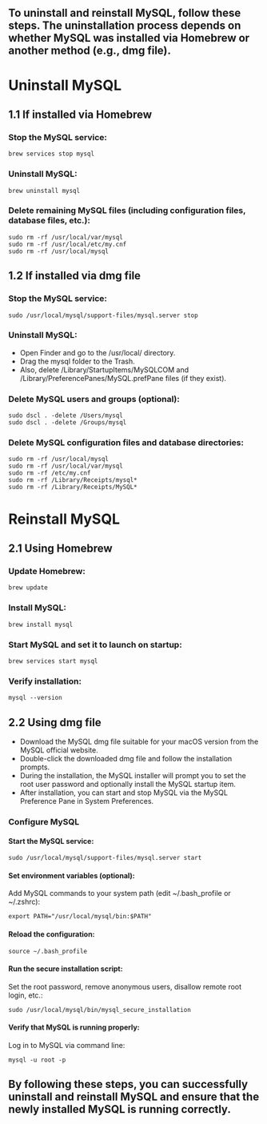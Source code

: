 ## To uninstall and reinstall MySQL, follow these steps. The uninstallation process depends on whether MySQL was installed via Homebrew or another method (e.g., dmg file).

# Uninstall MySQL

## 1.1 If installed via Homebrew

### Stop the MySQL service:
```
brew services stop mysql
```
### Uninstall MySQL:
```
brew uninstall mysql
```
### Delete remaining MySQL files (including configuration files, database files, etc.):
```
sudo rm -rf /usr/local/var/mysql
sudo rm -rf /usr/local/etc/my.cnf
sudo rm -rf /usr/local/mysql
```
## 1.2 If installed via dmg file

### Stop the MySQL service:
```
sudo /usr/local/mysql/support-files/mysql.server stop
```
### Uninstall MySQL:
+ Open Finder and go to the /usr/local/ directory.
+ Drag the mysql folder to the Trash.
+ Also, delete /Library/StartupItems/MySQLCOM and /Library/PreferencePanes/MySQL.prefPane files (if they exist).
### Delete MySQL users and groups (optional):
```
sudo dscl . -delete /Users/mysql
sudo dscl . -delete /Groups/mysql
```
### Delete MySQL configuration files and database directories:
```
sudo rm -rf /usr/local/mysql
sudo rm -rf /usr/local/var/mysql
sudo rm -rf /etc/my.cnf
sudo rm -rf /Library/Receipts/mysql*
sudo rm -rf /Library/Receipts/MySQL*
```
# Reinstall MySQL

## 2.1 Using Homebrew

### Update Homebrew:
```
brew update
```
### Install MySQL:
```
brew install mysql
```
### Start MySQL and set it to launch on startup:
```
brew services start mysql
```
### Verify installation:
```
mysql --version
```
## 2.2 Using dmg file

+ Download the MySQL dmg file suitable for your macOS version from the MySQL official website.
+ Double-click the downloaded dmg file and follow the installation prompts.
+ During the installation, the MySQL installer will prompt you to set the root user password and optionally install the MySQL startup item.
+ After installation, you can start and stop MySQL via the MySQL Preference Pane in System Preferences.
### Configure MySQL

#### Start the MySQL service:
```
sudo /usr/local/mysql/support-files/mysql.server start
```
#### Set environment variables (optional):
Add MySQL commands to your system path (edit ~/.bash_profile or ~/.zshrc):
```
export PATH="/usr/local/mysql/bin:$PATH"
```
#### Reload the configuration:
```
source ~/.bash_profile
```
#### Run the secure installation script:
Set the root password, remove anonymous users, disallow remote root login, etc.:
```
sudo /usr/local/mysql/bin/mysql_secure_installation
```
#### Verify that MySQL is running properly:
Log in to MySQL via command line:
```
mysql -u root -p
```
## By following these steps, you can successfully uninstall and reinstall MySQL and ensure that the newly installed MySQL is running correctly.

